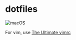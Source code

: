 # dotfiles

![macOS](https://github.com/kentakozuka/dotfiles/actions/workflows/macos/badge.svg)


For vim, use [The Ultimate vimrc](https://github.com/amix/vimrc)